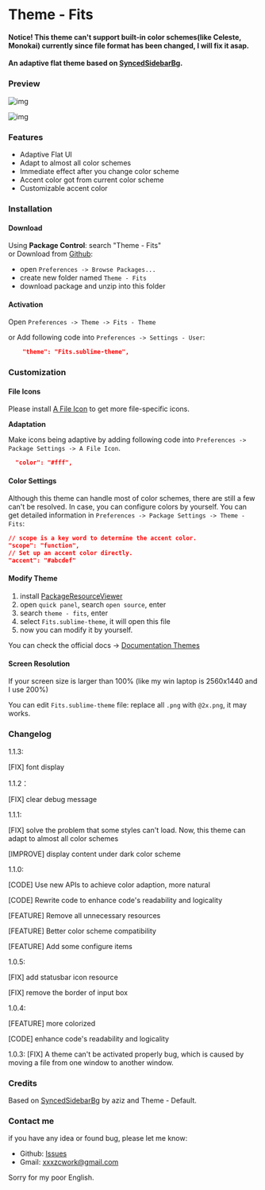 ﻿# Theme - Fits
#### Notice! This theme can't support built-in color schemes(like Celeste, Monokai) currently since file format has been changed, I will fix it asap.

**An adaptive flat theme based on [SyncedSidebarBg](https://packagecontrol.io/packages/SyncedSidebarBg).** 

### Preview

![img](https://raw.githubusercontent.com/xxxzc/themefits/master/Preview/mariana.png)

![img](https://raw.githubusercontent.com/xxxzc/themefits/master/Preview/preview.gif)

### Features

- Adaptive Flat UI
- Adapt to almost all color schemes
- Immediate effect after you change color scheme
- Accent color got from current color scheme
- Customizable accent color

### Installation
#### Download
Using **Package Control**: search "Theme - Fits" \
  or Download from [Github](https://github.com/xxxzc/themefits): 
  - open `Preferences -> Browse Packages...`
  - create new folder named `Theme - Fits`
  - download package and unzip into this folder

#### Activation
Open  `Preferences -> Theme -> Fits - Theme`

or Add following code into `Preferences -> Settings - User`:

```json
  	"theme": "Fits.sublime-theme",
```

### Customization

#### File Icons
Please install [A File Icon](https://packagecontrol.io/packages/A%20File%20Icon) to get more file-specific icons.

**Adaptation**

Make icons being adaptive by adding following code into `Preferences -> Package Settings -> A File Icon`.

```json
  "color": "#fff",
```
#### Color Settings

Although this theme can handle most of color schemes, there are still a few can't be resolved. In case, you can configure colors by yourself. You can get detailed information in  `Preferences -> Package Settings -> Theme - Fits`:

```json
// scope is a key word to determine the accent color.
"scope": "function",
// Set up an accent color directly.
"accent": "#abcdef"
```

#### Modify Theme

1. install [PackageResourceViewer](https://packagecontrol.io/packages/PackageResourceViewer)
2. open `quick panel`, search `open source`, enter
3. search `theme - fits`, enter
4. select `Fits.sublime-theme`, it will open this file
5. now you can modify it by yourself.

You can check the official docs -> [Documentation Themes](http://www.sublimetext.com/docs/3/themes.html)

#### Screen Resolution

If your screen size is larger than 100% (like my win laptop is 2560x1440 and I use 200%)

You can edit `Fits.sublime-theme` file: replace all `.png` with `@2x.png`, it may works.

### Changelog

1.1.3:

[FIX] font display

1.1.2：

[FIX] clear debug message

1.1.1:

[FIX] solve the problem that some styles can't load. Now, this theme can adapt to almost all color schemes

[IMPROVE] display content under dark color scheme

1.1.0:

[CODE] Use new APIs to achieve color adaption, more natural

[CODE] Rewrite code to enhance code's readability and logicality

[FEATURE] Remove all unnecessary resources

[FEATURE] Better color scheme compatibility

[FEATURE] Add some configure items

1.0.5:

[FIX] add statusbar icon resource

[FIX] remove the border of input box

1.0.4:

[FEATURE] more colorized

[CODE] enhance code's readability and logicality

1.0.3:
[FIX] A theme can't be activated properly bug, which is caused by moving a file from one window to another window.

### Credits

Based on [SyncedSidebarBg](https://packagecontrol.io/packages/SyncedSidebarBg) by aziz and Theme - Default.

### Contact me
if you have any idea or found bug, please let me know:
- Github: [Issues](https://github.com/xxxzc/themefits/issues)
- Gmail: xxxzcwork@gmail.com



Sorry for my poor English.